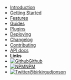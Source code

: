 - [Introduction](README)
- [Getting Started](getstarted)
- [Features](features)
- [Guides](guides)
- [Plugins](plugins)
- [Deploying](deploying)
- [Changelog](changelog)
- [Contributing](contributing)
- [API docs](https://docs.primecms.app/api)
- **Links**
- [![Github](https://icongram.jgog.in/simple/github.svg?color=808080&size=16)Github](https://github.com/birkir/prime)
- [![NPM](https://icongram.jgog.in/simple/npm.svg?colored&size=16)NPM](https://www.npmjs.com/org/primecms)
- [![Twitter](https://icongram.jgog.in/simple/twitter.svg?colored&size=16)@birkirgudjonson](https://twitter.com/birkirgudjonson)
